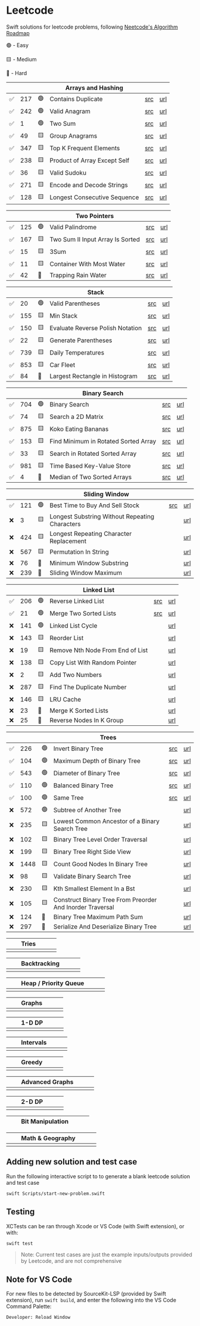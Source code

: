 # Leetcode

Swift solutions for leetcode problems, following [Neetcode's Algorithm Roadmap](https://neetcode.io/roadmap)



🟢 - Easy

🟨 - Medium

🔺 - Hard

| | | | Arrays and Hashing | | |
| -- | -- | -- | -- | -- | -- |
|✅| 217 | 🟢 | Contains Duplicate                  | [src](./Sources/leetcode/0217-ContainsDuplicate.swift) | [url](https://leetcode.com/problems/contains-duplicate/) |
|✅| 242 | 🟢 | Valid Anagram                       | [src](./Sources/leetcode/0242-ValidAnagram.swift) | [url](https://leetcode.com/problems/valid-anagram/) |
|✅| 1 | 🟢 | Two Sum                               | [src](./Sources/leetcode/0001-TwoSum.swift) | [url](https://leetcode.com/problems/two-sum/) |
|✅| 49 | 🟨 | Group Anagrams                       | [src](./Sources/leetcode/0049-GroupAnagrams.swift) | [url](https://leetcode.com/problems/group-anagrams/) |
|✅| 347 | 🟨 | Top K Frequent Elements             | [src](./Sources/leetcode/0347-TopKFrequentElements.swift) | [url](https://leetcode.com/problems/top-k-frequent-elements/) |
|✅| 238 | 🟨 | Product of Array Except Self        | [src](./Sources/leetcode/0238-ProductExceptSelf.swift) | [url](https://leetcode.com/problems/product-of-array-except-self/) |
|✅| 36 | 🟨 | Valid Sudoku                         | [src](./Sources/leetcode/0036-ValidSudoku.swift) | [url](https://leetcode.com/problems/valid-sudoku/) |
|✅| 271 | 🟨 | Encode and Decode Strings           | [src](./Sources/leetcode/0271-EncodeAndDecodeStrings.swift) | [url](https://leetcode.com/problems/encode-and-decode-strings/) |
|✅| 128 | 🟨 | Longest Consecutive Sequence        | [src](./Sources/leetcode/0128-LongestConsecutiveSequence.swift) | [url](https://leetcode.com/problems/longest-consecutive-sequence/) |


| | | | Two Pointers | | |
| -- | -- | -- | -- | -- | -- |
|✅| 125 | 🟢 | Valid Palindrome                    | [src](./Sources/leetcode/0125-ValidPalindrome.swift)  | [url](https://leetcode.com/problems/valid-palindrome/) |
|✅| 167 | 🟨 | Two Sum II Input Array Is Sorted    | [src](./Sources/leetcode/0167-TwoSum2InputArrayIsSorted.swift) | [url](https://leetcode.com/problems/two-sum-ii-input-array-is-sorted/) |
|✅| 15 | 🟨 | 3Sum                                 | [src](./Sources/leetcode/0015-ThreeSum.swift) | [url](https://leetcode.com/problems/3sum/) |
|✅| 11 | 🟨 | Container With Most Water            | [src](./Sources/leetcode/0011-ContainerWithMostWater.swift) | [url](https://leetcode.com/problems/container-with-most-water/) |
|✅| 42 | 🔺 | Trapping Rain Water                  | [src](./Sources/leetcode/0042-TrappingRainWater.swift) | [url](https://leetcode.com/problems/trapping-rain-water/) |

| | | | Stack | | |
| -- | -- | -- | -- | -- | -- |
|✅| 20 | 🟢 | Valid Parentheses                    | [src](./Sources/leetcode/0020-ValidParentheses.swift)  | [url](https://leetcode.com/problems/valid-parentheses/) |
|✅| 155 | 🟨 | Min Stack                           | [src](./Sources/leetcode/0155-MinStack.swift) | [url](https://leetcode.com/problems/min-stack/) |
|✅| 150 | 🟨 | Evaluate Reverse Polish Notation    | [src](./Sources/leetcode/0150-EvaluateReversePolishNotation.swift) | [url](https://leetcode.com/problems/evaluate-reverse-polish-notation/) |
|✅| 22 | 🟨 | Generate Parentheses                 | [src](./Sources/leetcode/0022-GenerateParentheses.swift) | [url](https://leetcode.com/problems/generate-parentheses/) |
|✅| 739 | 🟨 | Daily Temperatures                  | [src](./Sources/leetcode/0739-DailyTemperatures.swift) | [url](https://leetcode.com/problems/daily-temperatures/) |
|✅| 853 | 🟨 | Car Fleet                           | [src](./Sources/leetcode/0853-CarFleet.swift) | [url](https://leetcode.com/problems/car-fleet/) |
|✅| 84 | 🔺 | Largest Rectangle in Histogram       | [src](./Sources/leetcode/0084-LargestRectangleInHistogram.swift) | [url](https://leetcode.com/problems/largest-rectangle-in-histogram/) |


| | | | Binary Search | | |
| -- | -- | -- | -- | -- | -- |
|✅| 704 | 🟢 | Binary Search                       | [src](./Sources/leetcode/0704-BinarySearch.swift) | [url](https://leetcode.com/problems/binary-search/) |
|✅| 74 | 🟨 | Search a 2D Matrix                   | [src](./Sources/leetcode/0074-SearchA2DMatrix.swift) | [url](https://leetcode.com/problems/search-a-2d-matrix/) |
|✅| 875 | 🟨 | Koko Eating Bananas                 | [src](./Sources/leetcode/0875-KokoEatingBananas.swift)  | [url](https://leetcode.com/problems/koko-eating-bananas/) |
|✅| 153 | 🟨 | Find Minimum in Rotated Sorted Array | [src](./Sources/leetcode/0153-FindMinimumInRotatedSortedArray.swift) | [url](https://leetcode.com/problems/find-minimum-in-rotated-sorted-array/) |
|✅| 33 | 🟨 | Search in Rotated Sorted Array       | [src](./Sources/leetcode/0033-SearchInRotatedSortedArray.swift) | [url](https://leetcode.com/problems/search-in-rotated-sorted-array/) |
|✅| 981 | 🟨 | Time Based Key-Value Store          | [src](./Sources/leetcode/0981-TimeBasedKeyValueStore.swift) | [url](https://leetcode.com/problems/time-based-key-value-store/) |
|✅| 4 | 🔺 | Median of Two Sorted Arrays           | [src](./Sources/leetcode/0004-MedianOfTwoSortedArrays.swift) | [url](https://leetcode.com/problems/median-of-two-sorted-arrays/) |

| | | | Sliding Window | | |
| -- | -- | -- | -- | -- | -- |
|✅| 121 | 🟢 | Best Time to Buy And Sell Stock     | [src](./Sources/leetcode/0121-BestTimeToBuyAndSellStock.swift) | [url](https://leetcode.com/problems/best-time-to-buy-and-sell-stock/) |
|❌| 3 | 🟨 | Longest Substring Without Repeating Characters |  | [url](https://leetcode.com/problems/longest-substring-without-repeating-characters/) |
|❌| 424 | 🟨 | Longest Repeating Character Replacement |  | [url](https://leetcode.com/problems/longest-repeating-character-replacement/) |
|❌| 567 | 🟨 | Permutation In String               |  | [url](https://leetcode.com/problems/permutation-in-string/) |
|❌| 76 | 🔺 | Minimum Window Substring             |  | [url](https://leetcode.com/problems/minimum-window-substring/) |
|❌| 239 | 🔺 | Sliding Window Maximum              |  | [url](https://leetcode.com/problems/sliding-window-maximum/) |

| | | | Linked List | | |
| -- | -- | -- | -- | -- | -- |
|✅| 206 | 🟢 | Reverse Linked List                 | [src](./Sources/leetcode/0206-ReverseLinkedList.swift) | [url](https://leetcode.com/problems/reverse-linked-list/) |
|✅| 21 | 🟢 | Merge Two Sorted Lists               | [src](./Sources/leetcode/0021-MergeTwoSortedLists.swift)  | [url](https://leetcode.com/problems/merge-two-sorted-lists/) |
|❌| 141 | 🟢 | Linked List Cycle                   |  | [url](https://leetcode.com/problems/linked-list-cycle/) |
|❌| 143 | 🟨 | Reorder List                        |  | [url](https://leetcode.com/problems/reorder-list/) |
|❌| 19 | 🟨 | Remove Nth Node From End of List     |  | [url](https://leetcode.com/problems/remove-nth-node-from-end-of-list/) |
|❌| 138 | 🟨 | Copy List With Random Pointer       |  | [url](https://leetcode.com/problems/copy-list-with-random-pointer/) |
|❌| 2 | 🟨 | Add Two Numbers                       |  | [url](https://leetcode.com/problems/add-two-numbers/) |
|❌| 287 | 🟨 | Find The Duplicate Number           |  | [url](https://leetcode.com/problems/find-the-duplicate-number/) |
|❌| 146 | 🟨 | LRU Cache                           |  | [url](https://leetcode.com/problems/lru-cache/) |
|❌| 23 | 🔺 | Merge K Sorted Lists                 |  | [url](https://leetcode.com/problems/merge-k-sorted-lists/) |
|❌| 25 | 🔺 | Reverse Nodes In K Group             |  | [url](https://leetcode.com/problems/reverse-nodes-in-k-group/) |

| | | | Trees | | |
| -- | -- | -- | -- | -- | -- | 
|✅| 226 | 🟢 | Invert Binary Tree                  | [src](./Sources/leetcode/0226-InvertBinaryTree.swift) | [url](https://leetcode.com/problems/invert-binary-tree/) |
|✅| 104 | 🟢 | Maximum Depth of Binary Tree        | [src](./Sources/leetcode/0104-MaximumDepthOfBinaryTree.swift) | [url](https://leetcode.com/problems/maximum-depth-of-binary-tree/) |
|✅| 543 | 🟢 | Diameter of Binary Tree             | [src](./Sources/leetcode/0543-DiameterOfBinaryTree.swift) | [url](https://leetcode.com/problems/diameter-of-binary-tree/) |
|✅| 110 | 🟢 | Balanced Binary Tree                | [src](./Sources/leetcode/0110-BalancedBinaryTree.swift) | [url](https://leetcode.com/problems/balanced-binary-tree/) |
|✅| 100 | 🟢 | Same Tree                           | [src](./Sources/leetcode/0100-SameTree.swift) | [url](https://leetcode.com/problems/same-tree/) |
|❌| 572 | 🟢 | Subtree of Another Tree             |  | [url](https://leetcode.com/problems/subtree-of-another-tree/) |
|❌| 235 | 🟨 | Lowest Common Ancestor of a Binary Search Tree  |  | [url](https://leetcode.com/problems/lowest-common-ancestor-of-a-binary-search-tree/) |
|❌| 102 | 🟨 | Binary Tree Level Order Traversal   |  | [url](https://leetcode.com/problems/binary-tree-level-order-traversal/) |
|❌| 199 | 🟨 | Binary Tree Right Side View         |  | [url](https://leetcode.com/problems/binary-tree-right-side-view/) |
|❌| 1448 | 🟨 | Count Good Nodes In Binary Tree    |  | [url](https://leetcode.com/problems/count-good-nodes-in-binary-tree/) |
|❌| 98 | 🟨 | Validate Binary Search Tree          |  | [url](https://leetcode.com/problems/validate-binary-search-tree/) |
|❌| 230 | 🟨 | Kth Smallest Element In a Bst       |  | [url](https://leetcode.com/problems/kth-smallest-element-in-a-bst/) |
|❌| 105 | 🟨 | Construct Binary Tree From Preorder And Inorder Traversal  |  | [url](https://leetcode.com/problems/construct-binary-tree-from-preorder-and-inorder-traversal/) |
|❌| 124 | 🔺 | Binary Tree Maximum Path Sum        |  | [url](https://leetcode.com/problems/binary-tree-maximum-path-sum/) |
|❌| 297 | 🔺 | Serialize And Deserialize Binary Tree  |  | [url](https://leetcode.com/problems/serialize-and-deserialize-binary-tree/) |

| | | Tries | | | |
| -- | -- | -- | -- | -- | -- | 
| | | | | | |

| | | Backtracking | | | |
| -- | -- | -- | -- | -- | -- | 
| | | | | | |

| | | Heap / Priority Queue | | | |
| -- | -- | -- | -- | -- | -- | 
| | | | | | |

| | | Graphs | | | |
| -- | -- | -- | -- | -- | -- |
| | | | | | |
 
| | | 1-D DP | | | |
| -- | -- | -- | -- | -- | -- | 
| | | | | | |

| | | Intervals | | | |
| -- | -- | -- | -- | -- | -- | 
| | | | | | |

| | | Greedy | | | |
| -- | -- | -- | -- | -- | -- | 
| | | | | | |

| | | Advanced Graphs | | | |
| -- | -- | -- | -- | -- | -- | 
| | | | | | |

| | | 2-D DP | | | |
| -- | -- | -- | -- | -- | -- | 
| | | | | | |

| | | Bit Manipulation | | | |
| -- | -- | -- | -- | -- | -- |

| | | Math & Geography | | | |
| -- | -- | -- | -- | -- | -- | 
| | | | | | |

## Adding new solution and test case

Run the following interactive script to to generate a blank leetcode solution and test case

```
swift Scripts/start-new-problem.swift
```

## Testing

XCTests can be ran through Xcode or VS Code (with Swift extension), or with:

```
swift test
```

> Note: Current test cases are just the example inputs/outputs provided by Leetcode, and are not comprehensive

## Note for VS Code

For new files to be detected by SourceKit-LSP (provided by Swift extension), run `swift build`, and enter the following into the VS Code Command Palette:

```
Developer: Reload Window
```
